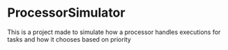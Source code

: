 # ProcessorSimulator
This is a project made to simulate how a processor handles executions for tasks and how it chooses based on priority

